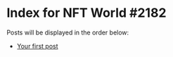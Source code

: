 # Index for NFT World #2182
Posts will be displayed in the order below:

- [Your first post](./001-first.md)

